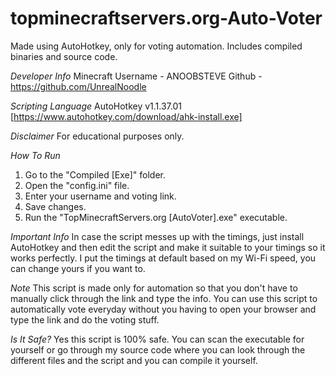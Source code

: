 # topminecraftservers.org-Auto-Voter
Made using AutoHotkey, only for voting automation. Includes compiled binaries and source code.

*Developer Info* 
Minecraft Username - ANOOBSTEVE
Github - https://github.com/UnrealNoodle

*Scripting Language* 
AutoHotkey v1.1.37.01 [https://www.autohotkey.com/download/ahk-install.exe]

*Disclaimer*
For educational purposes only.

*How To Run*
1. Go to the "Compiled [Exe]" folder.
2. Open the "config.ini" file.
3. Enter your username and voting link.
4. Save changes.
5. Run the "TopMinecraftServers.org [AutoVoter].exe" executable.

*Important Info*
In case the script messes up with the timings, just install AutoHotkey and then edit the
script and make it suitable to your timings so it works perfectly. I put the timings at default
based on my Wi-Fi speed, you can change yours if you want to.

*Note*
This script is made only for automation so that you don't have to manually click through the
link and type the info. You can use this script to automatically vote everyday without you
having to open your browser and type the link and do the voting stuff.

*Is It Safe?*
Yes this script is 100% safe. You can scan the executable for yourself or go through my
source code where you can look through the different files and the script and you can compile
it yourself.
